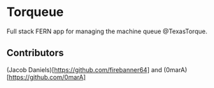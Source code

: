 # Torqueue

Full stack FERN app for managing the machine queue @TexasTorque. 

## Contributors

(Jacob Daniels)[https://github.com/firebanner64] and (0marA)[https://github.com/0marA]
